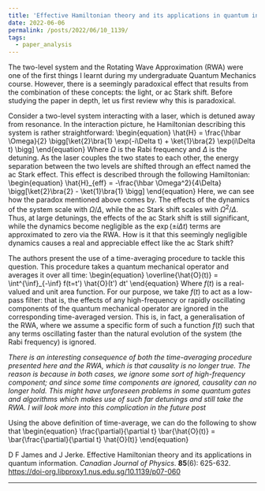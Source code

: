 ```yaml
---
title: 'Effective Hamiltonian theory and its applications in quantum information'
date: 2022-06-06
permalink: /posts/2022/06/10_1139/
tags:
  - paper_analysis
---
```


The two-level system and the Rotating Wave Approximation (RWA) were one of the first things I learnt during my undergraduate Quantum Mechanics course. However, there is a seemingly paradoxical effect that results from the combination of these concepts: the light, or ac Stark shift. Before studying the paper in depth, let us first review why this is paradoxical.

Consider a two-level system interacting with a laser, which is detuned away from resonance. In the interaction picture, he Hamiltonian describing this system is rather straightforward:
  \begin{equation}
    \hat{H} = \frac{\hbar \Omega}{2} \bigg[\ket{2}\bra{1} \exp(-i\Delta t) + \ket{1}\bra{2} \exp(i\Delta t) \bigg]
  \end{equation}
Where $\Omega$ is the Rabi frequency and $\Delta$ is the detuning. As the laser couples the two states to each other, the energy separation between the two levels are shifted through an effect named the ac Stark effect. This effect is described through the following Hamiltonian:
  \begin{equation}
    \hat{H}_{eff} = -\frac{\hbar \Omega^2}{4\Delta} \bigg[\ket{2}\bra{2} - \ket{1}\bra{1} \bigg]
  \end{equation}
Here, we can see how the paradox mentioned above comes by. The effects of the dynamics of the system scale with $\Omega/\Delta$, while the ac Stark shift scales with $\Omega^2/\Delta$. Thus, at large detunings, the effects of the ac Stark shift is still significant, while the dynamics become negligible as the $\exp(\pm i \Delta t)$ terms are approximated to zero via the RWA. How is it that this seemingly negligible dynamics causes a real and appreciable effect like the ac Stark shift?

The authors present the use of a time-averaging procedure to tackle this question. This procedure takes a quantum mechanical operator and averages it over all time:
  \begin{equation}
    \overline{\hat{O}(t)} = \int^{\inf}_{-\inf} f(t=t') \hat{O}(t') dt'
  \end{equation}
Where $f(t)$ is a real-valued and unit area function. For our purpose, we take $f(t)$ to act as a low-pass filter: that is, the effects of any high-frequency or rapidly oscillating components of the quantum mechanical operator are ignored in the corresponding time-averaged version. This is, in fact, a generalisation of the RWA, where we assume a specific form of such a function $f(t)$ such that any terms oscillating faster than the natural evolution of the system (the Rabi frequency) is ignored.

<i> There is an interesting consequence of both the time-averaging procedure presented here and the RWA, which is that causality is no longer true. The reason is because in both cases, we ignore some sort of high-frequency component; and since some time components are ignored, causality can no longer hold. This might have unforeseen problems in some quantum gates and algorithms which makes use of such far detunings and still take the RWA. I will look more into this complication in the future post </i>

Using the above definition of time-average, we can do the following to show that
  \begin{equation}
    \frac{\partial}{\partial t} \bar{\hat{O}(t)} = \bar{\frac{\partial}{\partial t} \hat{O}(t)}
  \end{equation}



D F James and J Jerke. Effective Hamiltonian theory and its applications in quantum information. <i>Canadian Journal of Physics</i>. <b>85</b>(6): 625-632. https://doi-org.libproxy1.nus.edu.sg/10.1139/p07-060


------
